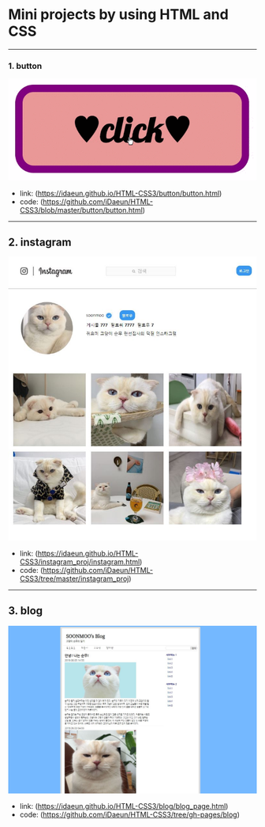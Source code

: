 # Mini projects by using HTML and CSS
------------------------------------------
### 1. button
![](button.gif)
- link: (https://idaeun.github.io/HTML-CSS3/button/button.html)
- code: (https://github.com/iDaeun/HTML-CSS3/blob/master/button/button.html)
------------------------------------------
## 2. instagram
![](instagram_proj/instagram.JPG)
- link: (https://idaeun.github.io/HTML-CSS3/instagram_proj/instagram.html)
- code: (https://github.com/iDaeun/HTML-CSS3/tree/master/instagram_proj)
------------------------------------------
## 3. blog
![](blog/blog.JPG)
- link: (https://idaeun.github.io/HTML-CSS3/blog/blog_page.html)
- code: (https://github.com/iDaeun/HTML-CSS3/tree/gh-pages/blog)
